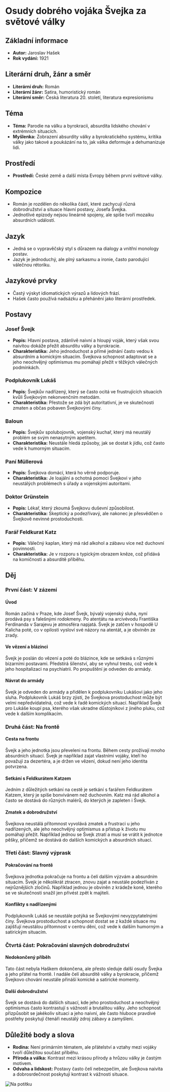 # Osudy dobrého vojáka Švejka za světové války

## Základní informace

- **Autor:** Jaroslav Hašek
- **Rok vydání:** 1921

## Literární druh, žánr a směr

- **Literární druh:** Román
- **Literární žánr:** Satira, humoristický román
- **Literární směr:** Česká literatura 20. století, literatura expresionismu

## Téma

- **Téma:** Parodie na válku a byrokracii, absurdita lidského chování v extrémních situacích.
- **Myšlenka:** Zobrazení absurdity války a byrokratického systému, kritika války jako takové a poukázání na to, jak válka deformuje a dehumanizuje lidi.

## Prostředí

- **Prostředí:** České země a další místa Evropy během první světové války.

## Kompozice

- Román je rozdělen do několika částí, které zachycují různá dobrodružství a situace hlavní postavy, Josefa Švejka.
- Jednotlivé epizody nejsou lineárně spojeny, ale spíše tvoří mozaiku absurdních událostí.

## Jazyk

- Jedná se o vypravěčský styl s důrazem na dialogy a vnitřní monology postav.
- Jazyk je jednoduchý, ale plný sarkasmu a ironie, často parodující válečnou rétoriku.

## Jazykové prvky

- Častý výskyt idiomatických výrazů a lidových frází.
- Hašek často používá nadsázku a přehánění jako literární prostředek.

## Postavy

### Josef Švejk
- **Popis:** Hlavní postava, zdánlivě naivní a hloupý voják, který však svou naivitou dokáže přežít absurditu války a byrokracie.
- **Charakteristika:** Jeho jednoduchost a přímé jednání často vedou k absurdním a komickým situacím. Švejkova schopnost adaptovat se a jeho neochvějný optimismus mu pomáhají přežít v těžkých válečných podmínkách.

### Podplukovník Lukáš
- **Popis:** Švejkův nadřízený, který se často ocitá ve frustrujících situacích kvůli Švejkovým nekonvenčním metodám.
- **Charakteristika:** Přestože se zdá být autoritativní, je ve skutečnosti zmaten a občas pobaven Švejkovými činy.

### Baloun
- **Popis:** Švejkův spolubojovník, vojenský kuchař, který má neustálý problém se svým nenasytným apetitem.
- **Charakteristika:** Neustále hledá způsoby, jak se dostat k jídlu, což často vede k humorným situacím.

### Paní Müllerová
- **Popis:** Švejkova domácí, která ho věrně podporuje.
- **Charakteristika:** Je loajální a ochotná pomoci Švejkovi v jeho neustálých problémech s úřady a vojenskými autoritami.

### Doktor Grünstein
- **Popis:** Lékař, který zkoumá Švejkovu duševní způsobilost.
- **Charakteristika:** Skeptický a podezřívavý, ale nakonec je přesvědčen o Švejkově nevinné prostoduchosti.

### Farář Feldkurat Katz
- **Popis:** Válečný kaplan, který má rád alkohol a zábavu více než duchovní povinnosti.
- **Charakteristika:** Je v rozporu s typickým obrazem kněze, což přidává na komičnosti a absurditě příběhu.

## Děj

### První část: V zázemí

#### Úvod
Román začíná v Praze, kde Josef Švejk, bývalý vojenský sluha, nyní prodává psy s falešnými rodokmeny. Po atentátu na arcivévodu Františka Ferdinanda v Sarajevu je atmosféra napjatá. Švejk je zatčen v hospodě U Kalicha poté, co v opilosti vysloví své názory na atentát, a je obviněn ze zrady.

#### Ve vězení a blázinci
Švejk je poslán do vězení a poté do blázince, kde se setkává s různými bizarními postavami. Předstírá šílenství, aby se vyhnul trestu, což vede k jeho hospitalizaci na psychiatrii. Po propuštění je odveden do armády.

#### Návrat do armády
Švejk je odveden do armády a přidělen k podplukovníku Lukášovi jako jeho sluha. Podplukovník Lukáš brzy zjistí, že Švejkova prostoduchost může být velmi nepředvídatelná, což vede k řadě komických situací. Například Švejk pro Lukáše koupí psa, kterého však ukradne důstojníkovi z jiného pluku, což vede k dalším komplikacím.

### Druhá část: Na frontě

#### Cesta na frontu
Švejk a jeho jednotka jsou převeleni na frontu. Během cesty prožívají mnoho absurdních situací. Švejk je například zajat vlastními vojáky, kteří ho považují za dezertéra, a je držen ve vězení, dokud není jeho identita potvrzena.

#### Setkání s Feldkurátem Katzem
Jedním z důležitých setkání na cestě je setkání s farářem Feldkurátem Katzem, který je spíše bonvivánem než duchovním. Katz má rád alkohol a často se dostává do různých malérů, do kterých je zapleten i Švejk.

#### Zmatek a dobrodružství
Švejkova neustálá přítomnost vyvolává zmatek a frustraci u jeho nadřízených, ale jeho neochvějný optimismus a přístup k životu mu pomáhají přežít. Například jednou se Švejk ztratí a musí se vrátit k jednotce pěšky, přičemž se dostává do dalších komických a absurdních situací.

### Třetí část: Slavný výprask

#### Pokračování na frontě
Švejkova jednotka pokračuje na frontu a čelí dalším výzvám a absurdním situacím. Švejk je několikrát ztracen, znovu zajat a neustále podezříván z nejrůznějších zločinů. Například jednou je obviněn z krádeže koně, kterého se ve skutečnosti snažil jen přivést zpět k majiteli.

#### Konflikty s nadřízenými
Podplukovník Lukáš se neustále potýká se Švejkovými nevyzpytatelnými činy. Švejkova prostoduchost a schopnost dostat se z každé situace mu zajišťují neustálou přítomnost v centru dění, což vede k dalším humorným a satirickým situacím.

### Čtvrtá část: Pokračování slavných dobrodružství

#### Nedokončený příběh
Tato část nebyla Haškem dokončena, ale přesto sleduje další osudy Švejka a jeho přátel na frontě. I nadále čelí absurditě války a byrokracie, přičemž Švejkovo chování neustále přináší komické a satirické momenty.

#### Další dobrodružství
Švejk se dostává do dalších situací, kde jeho prostoduchost a neochvějný optimismus často kontrastují s vážností a brutalitou války. Jeho schopnost přizpůsobit se jakékoliv situaci a jeho naivní, ale často hluboce pravdivé postřehy poskytují čtenáři neustálý zdroj zábavy a zamyšlení.

## Důležité body a slova

- **Rodina:** Není primárním tématem, ale přátelství a vztahy mezi vojáky tvoří důležitou součást příběhu.
- **Příroda a válka:** Kontrast mezi krásou přírody a hrůzou války je častým motivem.
- **Odvaha a lidskost:** Postavy často čelí nebezpečím, ale Švejkova naivita a dobrosrdečnost poskytují kontrast k vážnosti situace.

![Na potítku](https://www.youtube.com/watch?v=Z0_n4nEzzis)